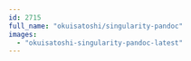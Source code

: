 ```yaml
---
id: 2715
full_name: "okuisatoshi/singularity-pandoc"
images: 
  - "okuisatoshi-singularity-pandoc-latest"
---
```

